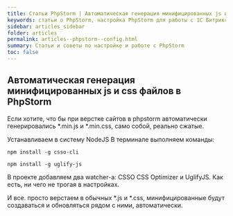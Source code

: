 ```yaml
---
title: Статьи PhpStorm | Автоматическая генерация минифицированных js и css файлов в PhpStorm
keywords: статьи о PhpStorm, настройка PhpStorm для работы с 1С Битрикс
sidebar: articles_sidebar
folder: articles
permalink: articles--phpstorm--config.html
summary: Статьи и советы по настройке и работе с PhpStorm
toc: false
---
```


## Автоматическая генерация минифицированных js и css файлов в PhpStorm

Если хотите, что бы при верстке сайтов в phpstorm автоматически генерировались *.min.js и *.min.css, само собой, реально сжатые.

Устанавливаем в систему NodeJS
В терминале выполняем команды:

`npm install -g csso-cli`

`npm install -g uglify-js`

В проекте добавляем два watcher-а: CSSO CSS Optimizer и UglifyJS. Как есть, ни чего не трогая в настройках.

И все. просто верстаем в обычных *.js и *.css, минифицированные будут создаваться и обновляться рядом с ними, автоматически.